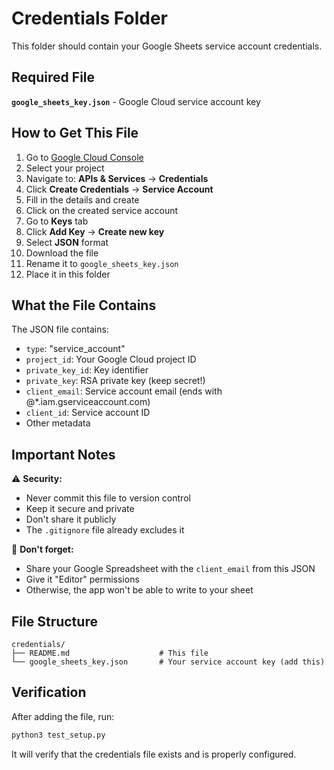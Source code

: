 # Credentials Folder

This folder should contain your Google Sheets service account credentials.

## Required File

**`google_sheets_key.json`** - Google Cloud service account key

## How to Get This File

1. Go to [Google Cloud Console](https://console.cloud.google.com/)
2. Select your project
3. Navigate to: **APIs & Services** → **Credentials**
4. Click **Create Credentials** → **Service Account**
5. Fill in the details and create
6. Click on the created service account
7. Go to **Keys** tab
8. Click **Add Key** → **Create new key**
9. Select **JSON** format
10. Download the file
11. Rename it to `google_sheets_key.json`
12. Place it in this folder

## What the File Contains

The JSON file contains:
- `type`: "service_account"
- `project_id`: Your Google Cloud project ID
- `private_key_id`: Key identifier
- `private_key`: RSA private key (keep secret!)
- `client_email`: Service account email (ends with @*.iam.gserviceaccount.com)
- `client_id`: Service account ID
- Other metadata

## Important Notes

⚠️ **Security:**
- Never commit this file to version control
- Keep it secure and private
- Don't share it publicly
- The `.gitignore` file already excludes it

📧 **Don't forget:**
- Share your Google Spreadsheet with the `client_email` from this JSON
- Give it "Editor" permissions
- Otherwise, the app won't be able to write to your sheet

## File Structure

```
credentials/
├── README.md                    # This file
└── google_sheets_key.json       # Your service account key (add this)
```

## Verification

After adding the file, run:
```bash
python3 test_setup.py
```

It will verify that the credentials file exists and is properly configured.

